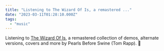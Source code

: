 ```yaml
---
title: "Listening to The Wizard Of Is, a remastered ..."
date: "2023-03-11T01:28:10.000Z"
tags: 
  - "music"
---
```


Listening to [The Wizard Of Is](https://pearlsbeforeswinemusic.bandcamp.com/album/the-wizard-of-is), a remastered collection of demos, alternate versions, covers and more by Pearls Before Swine (Tom Rapp). 🎵

